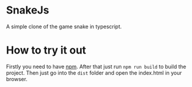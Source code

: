 # SnakeJs
 A simple clone of the game snake in typescript.

# How to try it out
Firstly you need to have [npm](https://nodejs.org/en/).
After that just run `npm run build` to build the project.
Then just go into the `dist` folder and open the index.html in your browser.